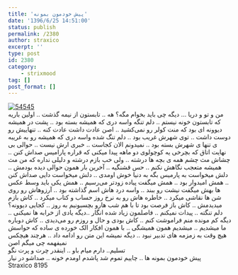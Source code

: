 ```yaml
---
title: 'پیش خودمون بمونه'
date: '1396/6/25 14:51:00'
status: publish
permalink: /2380
author: straxico
excerpt: ''
type: post
id: 2380
category:
    - strixmood
tag: []
post_format: []
---
```

[![54545](../../uploads/2016/09/54545-300x300.png)](http://localhost/wp-content/uploads/2016/09/54545.png)  
من و تو و دریا … دیگه چی باید بخوام مگه؟ هه .. تابستون از نیمه گذشت .. اولین باریه که تابستون خونه نیستم .. دلم تنگه واسه دری که همیشه بسته بود .. پشت در همیشه دیوونه ای بود که منت کولر رو نمی‌کشید .. اصن عادت داشت عادت کنه .. تنهاییش رو دوست داشت .. توی شهرش غریب بود .. دلم تنگ شده واسه دری که همیشه رو به غریبه ی تنها ی شهرش بسته بود .. نمیدونم الان کجاست .. خبری ارش نیست .. حوالی بی نهایت اتاق که بچرخی یه کوچولوی دو ماهه پیدا میکنی که قراره پارامیس صداش کنن .. چشاش مث چشم همه ی بچه ها درشته .. ولی خب بازم درشته و دلیلی نداره که من مث همیشه متعجب نگاهش نکنم .. حس قشنگیه .. آخرین بار همون حوالی دیده بودمش .. دلش میخواست به پارمیس بگه به دنیا خوش اومدی .. دلش میخواست دایی صداش کنن .. همش امیدوار بود .. همش میگفت پیاده زودتر می‌رسیم .. همش یکی باید وسط عکس ها بهش میگفت نیشت رو ببند .. واسه درد هاش اسم گذاشته بود .. آرزوهاش رو روی شن ها نقاشی میکرد .. خاطره هاش رو به نرخ روز حساب و کتاب میکرد .. کاش بازم میدیدمش .. کاش باز فرصت بود تا با هم شب هارو بچسبونیم به روز .. کجایی دیوونه؟ دلم تنگته .. پیدات نمیکنم .. فاصلمون زیاد شده انگار ..دیگه یادی از خرابه ها نمیکنی .. دیگه کم مونده منم فراموشت کنم .. کاش بودی و حال و روزم رو می‌دیدی .. کاش دوباره ما میشدیم .. میشدیم همون همیشگی .. با همون افکار الک خورده ی ساده که حواسش هیچ وقت به زمزمه های تدبیر نبود .. دیگه نمیشه این متن رو ادامه داد .. هرچند هیچکس نمیفهمه چی میگم اصن  
تسلیم.. دارم میام باو .. اینقدر چرت و پرت نگو  
پیش خودمون بمونه ها .. چاییم تموم شد پاشدم اومدم خونه .. صداشو در نیار  
Straxico 8195